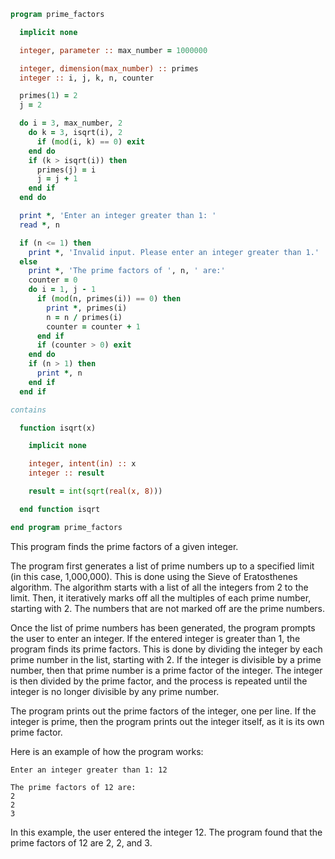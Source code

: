 ```fortran
program prime_factors

  implicit none

  integer, parameter :: max_number = 1000000

  integer, dimension(max_number) :: primes
  integer :: i, j, k, n, counter

  primes(1) = 2
  j = 2

  do i = 3, max_number, 2
    do k = 3, isqrt(i), 2
      if (mod(i, k) == 0) exit
    end do
    if (k > isqrt(i)) then
      primes(j) = i
      j = j + 1
    end if
  end do

  print *, 'Enter an integer greater than 1: '
  read *, n

  if (n <= 1) then
    print *, 'Invalid input. Please enter an integer greater than 1.'
  else
    print *, 'The prime factors of ', n, ' are:'
    counter = 0
    do i = 1, j - 1
      if (mod(n, primes(i)) == 0) then
        print *, primes(i)
        n = n / primes(i)
        counter = counter + 1
      end if
      if (counter > 0) exit
    end do
    if (n > 1) then
      print *, n
    end if
  end if

contains

  function isqrt(x)

    implicit none

    integer, intent(in) :: x
    integer :: result

    result = int(sqrt(real(x, 8)))

  end function isqrt

end program prime_factors
```

This program finds the prime factors of a given integer.

The program first generates a list of prime numbers up to a specified limit (in this case, 1,000,000). This is done using the Sieve of Eratosthenes algorithm. The algorithm starts with a list of all the integers from 2 to the limit. Then, it iteratively marks off all the multiples of each prime number, starting with 2. The numbers that are not marked off are the prime numbers.

Once the list of prime numbers has been generated, the program prompts the user to enter an integer. If the entered integer is greater than 1, the program finds its prime factors. This is done by dividing the integer by each prime number in the list, starting with 2. If the integer is divisible by a prime number, then that prime number is a prime factor of the integer. The integer is then divided by the prime factor, and the process is repeated until the integer is no longer divisible by any prime number.

The program prints out the prime factors of the integer, one per line. If the integer is prime, then the program prints out the integer itself, as it is its own prime factor.

Here is an example of how the program works:

```
Enter an integer greater than 1: 12

The prime factors of 12 are:
2
2
3
```

In this example, the user entered the integer 12. The program found that the prime factors of 12 are 2, 2, and 3.